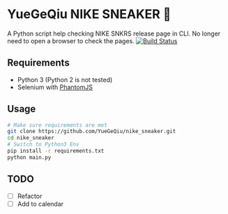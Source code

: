 # YueGeQiu NIKE SNEAKER 🐸

A Python script help checking NIKE SNKRS release page in CLI. No longer need to open a browser to check the pages.
[![Build Status](https://travis-ci.org/YueGeQiu/nike_sneaker.svg?branch=master)](https://travis-ci.org/YueGeQiu/nike_sneaker)

## Requirements

* Python 3 (Python 2 is not tested)
* Selenium with [PhantomJS](http://phantomjs.org/)

## Usage

```bash
# Make sure requirements are met
git clone https://github.com/YueGeQiu/nike_sneaker.git
cd nike_sneaker
# Switch to Python3 Env
pip install -r requirements.txt
python main.py
```

## TODO 
- [ ] Refactor
- [ ] Add to calendar
